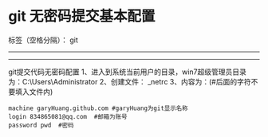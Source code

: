 # git 无密码提交基本配置

标签（空格分隔）： git

---

---
git提交代码无密码配置
1、进入到系统当前用户的目录，win7超级管理员目录为：C:\Users\Administrator
2、创建文件： _netrc
3、内容为：(#后面的字符不要填入文件内)
```
machine garyHuang.github.com #garyHuang为git显示名称
login 834865081@qq.com  #邮箱为账号
password pwd  #密码
```



